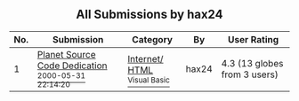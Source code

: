 ﻿<div align="center">

## All Submissions by hax24

</div>

No.  | Submission | Category | By   | User Rating
---- | ---------- | -------- | ---- | -----------
1 | [Planet Source Code Dedication<br /><sup>2000-05-31 22:14:20</sup>](https://github.com/Planet-Source-Code/hax24-planet-source-code-dedication__1-8500) | [Internet/ HTML<br /><sup>Visual Basic</sup>](../ByCategory/internet-html__1-34.md) | hax24 | 4.3 (13 globes from 3 users)
